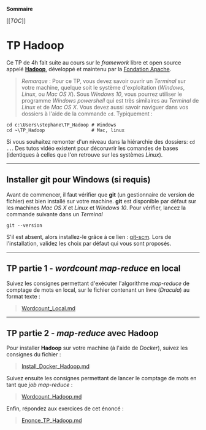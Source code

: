 **Sommaire**

[[_TOC_]]

# TP Hadoop

Ce TP de 4h fait suite au cours sur le _framework_ libre et open source appelé [__Hadoop__](https://Hadoop.apache.org), développé et maintenu par la [Fondation Apache](https://www.apache.org).

> *Remarque* : Pour ce TP, vous devez savoir ouvrir un _Terminal_ sur votre machine, quelque soit le système d'exploitation (_Windows_, _Linux_, ou _Mac OS X_). Sous _Windows 10_, vous pourrez utiliser le programme _Windows powershell_ qui est très similaires au _Terminal_ de _Linux_ et de _Mac OS X_. Vous devez aussi savoir naviguer dans vos dossiers à l'aide de la commande ```cd```. Typiquement :
```shell
cd c:\Users\stephane\TP_Hadoop # Windows
cd ~\TP_Hadoop                 # Mac, linux
```
Si vous souhaitez remonter d'un niveau dans la hiérarchie des dossiers: ```cd ..```. Des tutos vidéo existent pour décoruvrir les comandes de bases (identiques à celles que l'on retrouve sur les systèmes _Linux_).


---
## Installer **git** pour Windows (si requis)

Avant de commencer, il faut vérifier que **git** (un gestionnaire de version de fichier) est bien installé sur votre machine. **git** est disponible par défaut sur les machines *Mac OS X* et *Linux* et *Windows 10*. Pour vérifier, lancez la commande suivante dans un _Terminal_
```shell
git --version
```
S'il est absent, alors installez-le grâce à ce lien : [git-scm](https://git-scm.com/download/win). Lors de l'installation, validez les choix par défaut qui vous sont proposés.


---
## TP partie 1 - _wordcount_ _map-reduce_ en local

Suivez  les consignes permettant d'exécuter l'algorithme _map-reduce_ de comptage de mots en local, sur le fichier contenant un livre (_Dracula_) au format texte : 
> [Wordcount_Local.md](./Wordcount_Local.md)


---
## TP partie 2 - _map-reduce_ avec Hadoop

Pour installer **Hadoop** sur votre machine (à l'aide de *Docker*), suivez les consignes du fichier : 
> [Install_Docker_Hadoop.md](./Install_Docker_Hadoop.md)

Suivez ensuite les consignes permettant de lancer le comptage de mots en tant que _job map-reduce_ : 
> [Wordcount_Hadoop.md](./Wordcount_Hadoop.md)

Enfin, répondez aux exercices de cet énoncé : 
> [Enonce_TP_Hadoop.md](./Enonce_TP_Hadoop.md)

